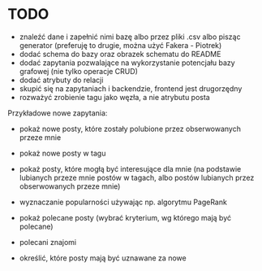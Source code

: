 # TODO
 - znaleźć dane i zapełnić nimi bazę albo przez pliki .csv albo pisząc generator (preferuję to drugie, można użyć Fakera - Piotrek)
 - dodać schema do bazy oraz obrazek schematu do README
 - dodać zapytania pozwalające na wykorzystanie potencjału bazy grafowej (nie tylko operacje CRUD)
 - dodać atrybuty do relacji
 - skupić się na zapytaniach i backendzie, frontend jest drugorzędny
 - rozważyć zrobienie tagu jako węzła, a nie atrybutu posta
 
 Przykładowe nowe zapytania:
 - pokaż nowe posty, które zostały polubione przez obserwowanych przeze mnie 
 - pokaż nowe posty w tagu
 - pokaż posty, które mogłą być interesujące dla mnie (na podstawie lubianych przeze mnie postów w tagach, albo postów lubianych przez obserwowanych przeze mnie)
 - wyznaczanie popularności używając np. algorytmu PageRank
 - pokaż polecane posty (wybrać kryterium, wg którego mają być polecane)
 - polecani znajomi

 - określić, które posty mają być uznawane za nowe
